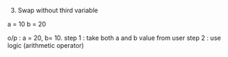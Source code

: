 3. Swap without third variable

a = 10
b = 20

o/p : a = 20,
b= 10.
step 1 : take both a and b value from user
step 2 : use logic
(arithmetic operator)